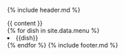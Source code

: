 {% include header.md %}
	<section class="content">
		{{ content }}
	</section>
	{% for dish in site.data.menu %}
		<li>{{dish}}</li>
	{% endfor %}
{% include footer.md %}
